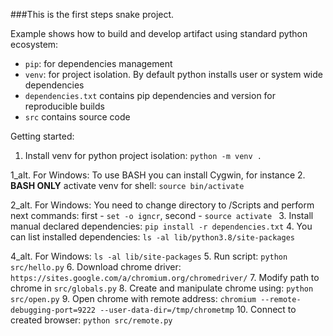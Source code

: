 ###This is the first steps snake project.

Example shows how to build and develop artifact using standard python ecosystem:
- `pip`: for dependencies management
- `venv`: for project isolation. By default python installs user or system wide dependencies
- `dependencies.txt` contains pip dependencies and version for reproducible builds
- `src` contains source code

Getting started:
1. Install venv for python project isolation: `python -m venv .`

  1_alt. For Windows: To use BASH you can install Cygwin, for instance
2. **BASH ONLY** activate venv for shell: `source bin/activate`

  2_alt. For Windows: You need to change directory to /Scripts and perform next commands: first - `set -o igncr`, second - `source activate
` 
3. Install manual declared dependencies: `pip install -r dependencies.txt`
4. You can list installed dependencies: `ls -al lib/python3.8/site-packages`

  4_alt. For Windows: `ls -al lib/site-packages`
5. Run script: `python src/hello.py`
6. Download chrome driver: `https://sites.google.com/a/chromium.org/chromedriver/`
7. Modify path to chrome in `src/globals.py`
8. Create and manipulate chrome using: `python src/open.py`
9. Open chrome with remote address: `chromium --remote-debugging-port=9222 --user-data-dir=/tmp/chrometmp`
10. Connect to created browser: `python src/remote.py`